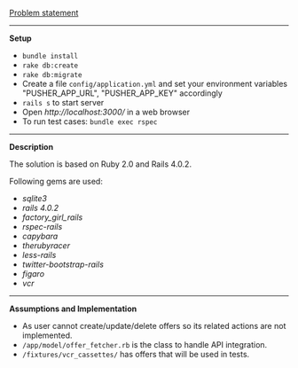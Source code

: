 [Problem statement](https://github.com/sumosized/challenge-rails)
- - -
**Setup**

- `bundle install`
- `rake db:create`
- `rake db:migrate`
- Create a file `config/application.yml` and set your environment variables "PUSHER_APP_URL", "PUSHER_APP_KEY" accordingly
- `rails s` to start server
- Open *http://localhost:3000/* in a web browser
- To run test cases: `bundle exec rspec`  

- - -  
**Description**

The solution is based on Ruby 2.0 and Rails 4.0.2.

Following gems are used:

- *sqlite3*
- *rails 4.0.2*
- *factory_girl_rails*
- *rspec-rails*
- *capybara*
- *therubyracer*
- *less-rails*
- *twitter-bootstrap-rails*
- *figaro*
- *vcr*  

- - -  
**Assumptions and Implementation**

- As user cannot create/update/delete offers so its related actions are not implemented.
- `/app/model/offer_fetcher.rb` is the class to handle API integration.
- `/fixtures/vcr_cassettes/` has offers that will be used in tests.

